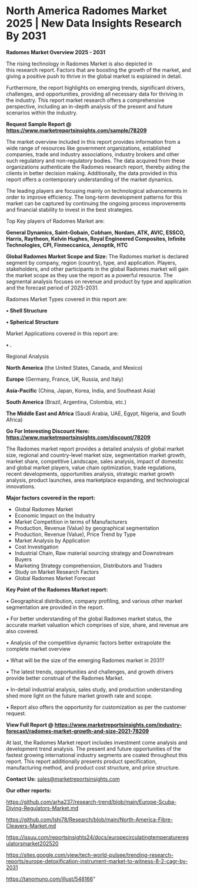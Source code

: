 # North America Radomes Market 2025 | New Data Insights Research By 2031

<Strong> Radomes Market Overview 2025 - 2031</strong>

The rising technology in Radomes Market is also depicted in this research report. Factors that are boosting the growth of the market, and giving a positive push to thrive in the global market is explained in detail.

Furthermore, the report highlights on emerging trends, significant drivers, challenges, and opportunities, providing all necessary data for thriving in the industry. This report market research offers a comprehensive perspective, including an in-depth analysis of the present and future scenarios within the industry.

<strong>Request Sample Report @ <a href=https://www.marketreportsinsights.com/sample/78209>https://www.marketreportsinsights.com/sample/78209</a></strong>

The market overview included in this report provides information from a wide range of resources like government organizations, established companies, trade and industry associations, industry brokers and other such regulatory and non-regulatory bodies. The data acquired from these organizations authenticate the Radomes research report, thereby aiding the clients in better decision making. Additionally, the data provided in this report offers a contemporary understanding of the market dynamics.

The leading players are focusing mainly on technological advancements in order to improve efficiency. The long-term development patterns for this market can be captured by continuing the ongoing process improvements and financial stability to invest in the best strategies.

Top Key players of Radomes Market are:

<strong>General Dynamics, Saint-Gobain, Cobham, Nordam, ATK, AVIC, ESSCO, Harris, Raytheon, Kelvin Hughes, Royal Engineered Composites, Infinite Technologies, CPI, Finmeccanica, Jenoptik, HTC</strong>

<strong><b>Global Radomes Market Scope and Size:</b></strong>
The Radomes market is declared segment by company, region (country), type, and application. Players, stakeholders, and other participants in the global Radomes market will gain the market scope as they use the report as a powerful resource. The segmental analysis focuses on revenue and product by type and application and the forecast period of 2025-2031.

Radomes Market Types covered in this report are:

<strong>• Shell Structure

• Spherical Structure</strong>

Market Applications covered in this report are:

<strong>• .</strong> 

Regional Analysis

<strong>North America</strong> (the United States, Canada, and Mexico)

<strong>Europe</strong> (Germany, France, UK, Russia, and Italy)

<strong>Asia-Pacific</strong> (China, Japan, Korea, India, and Southeast Asia)

<strong>South America</strong> (Brazil, Argentina, Colombia, etc.)

<strong>The Middle East and Africa</strong> (Saudi Arabia, UAE, Egypt, Nigeria, and South Africa)

<strong>Go For Interesting Discount Here: <a href=https://www.marketreportsinsights.com/discount/78209>https://www.marketreportsinsights.com/discount/78209</a></strong>

The Radomes market report provides a detailed analysis of global market size, regional and country-level market size, segmentation market growth, market share, competitive Landscape, sales analysis, impact of domestic and global market players, value chain optimization, trade regulations, recent developments, opportunities analysis, strategic market growth analysis, product launches, area marketplace expanding, and technological innovations.

<strong><b>Major factors covered in the report:</b></strong>
<ul>
  <li>Global Radomes Market </li>
  <li>Economic Impact on the Industry</li>
  <li>Market Competition in terms of Manufacturers</li>
  <li>Production, Revenue (Value) by geographical segmentation</li>
  <li>Production, Revenue (Value), Price Trend by Type</li>
  <li>Market Analysis by Application</li>
  <li>Cost Investigation</li>
  <li>Industrial Chain, Raw material sourcing strategy and Downstream Buyers</li>
  <li>Marketing Strategy comprehension, Distributors and Traders</li>
  <li>Study on Market Research Factors</li>
  <li>Global Radomes Market Forecast</li>
</ul>

<strong><b>Key Point of the Radomes Market report:</b></strong>

• Geographical distribution, company profiling, and various other market segmentation are provided in the report.

• For better understanding of the global Radomes market status, the accurate market valuation which comprises of size, share, and revenue are also covered.

• Analysis of the competitive dynamic factors better extrapolate the complete market overview

• What will be the size of the emerging Radomes market in 2031?

• The latest trends, opportunities and challenges, and growth drivers provide better construal of the Radomes Market.

• In-detail industrial analysis, sales study, and production understanding shed more light on the future market growth rate and scope.

• Report also offers the opportunity for customization as per the customer request.

<strong><b>View Full Report @ <a href=https://www.marketreportsinsights.com/industry-forecast/radomes-market-growth-and-size-2021-78209>https://www.marketreportsinsights.com/industry-forecast/radomes-market-growth-and-size-2021-78209</a></b></strong>


At last, the Radomes Market report includes investment come analysis and development trend analysis. The present and future opportunities of the fastest growing international industry segments are coated throughout this report. This report additionally presents product specification, manufacturing method, and product cost structure, and price structure.

<strong>Contact Us:</strong>
sales@marketreportsinsights.com

<strong>Our other reports:</strong>

<a href=https://github.com/arha237/research-trend/blob/main/Europe-Scuba-Diving-Regulators-Market.md>https://github.com/arha237/research-trend/blob/main/Europe-Scuba-Diving-Regulators-Market.md</a>

<a href=https://github.com/Ishi78/Research/blob/main/North-America-Fibre-Cleavers-Market.md>https://github.com/Ishi78/Research/blob/main/North-America-Fibre-Cleavers-Market.md</a>

<a href=https://issuu.com/reportsinsights24/docs/europecirculatingtemperatureregulatorsmarket202520>https://issuu.com/reportsinsights24/docs/europecirculatingtemperatureregulatorsmarket202520</a>

<a href=https://sites.google.com/view/tech-world-pulsee/trending-research-reports/europe-detoxification-instrument-market-to-witness-8-2-cagr-by-2031>https://sites.google.com/view/tech-world-pulsee/trending-research-reports/europe-detoxification-instrument-market-to-witness-8-2-cagr-by-2031</a>

<a href=https://tanomuno.com/illust/548166>https://tanomuno.com/illust/548166</a>"
